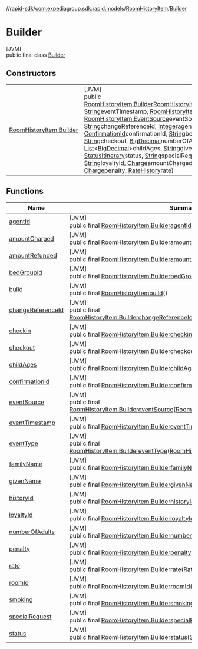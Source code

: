//[rapid-sdk](../../../../index.md)/[com.expediagroup.sdk.rapid.models](../../index.md)/[RoomHistoryItem](../index.md)/[Builder](index.md)

# Builder

[JVM]\
public final class [Builder](index.md)

## Constructors

| | |
|---|---|
| [RoomHistoryItem.Builder](-room-history-item.-builder.md) | [JVM]<br>public [RoomHistoryItem.Builder](index.md)[RoomHistoryItem.Builder](-room-history-item.-builder.md)([String](https://docs.oracle.com/javase/8/docs/api/java/lang/String.html)historyId, [String](https://docs.oracle.com/javase/8/docs/api/java/lang/String.html)eventTimestamp, [RoomHistoryItem.EventType](../-event-type/index.md)eventType, [RoomHistoryItem.EventSource](../-event-source/index.md)eventSource, [String](https://docs.oracle.com/javase/8/docs/api/java/lang/String.html)changeReferenceId, [Integer](https://docs.oracle.com/javase/8/docs/api/java/lang/Integer.html)agentId, [String](https://docs.oracle.com/javase/8/docs/api/java/lang/String.html)roomId, [ConfirmationId](../../-confirmation-id/index.md)confirmationId, [String](https://docs.oracle.com/javase/8/docs/api/java/lang/String.html)bedGroupId, [String](https://docs.oracle.com/javase/8/docs/api/java/lang/String.html)checkin, [String](https://docs.oracle.com/javase/8/docs/api/java/lang/String.html)checkout, [BigDecimal](https://docs.oracle.com/javase/8/docs/api/java/math/BigDecimal.html)numberOfAdults, [List](https://docs.oracle.com/javase/8/docs/api/java/util/List.html)&lt;[BigDecimal](https://docs.oracle.com/javase/8/docs/api/java/math/BigDecimal.html)&gt;childAges, [String](https://docs.oracle.com/javase/8/docs/api/java/lang/String.html)givenName, [String](https://docs.oracle.com/javase/8/docs/api/java/lang/String.html)familyName, [StatusItinerary](../../-status-itinerary/index.md)status, [String](https://docs.oracle.com/javase/8/docs/api/java/lang/String.html)specialRequest, [Boolean](https://docs.oracle.com/javase/8/docs/api/java/lang/Boolean.html)smoking, [String](https://docs.oracle.com/javase/8/docs/api/java/lang/String.html)loyaltyId, [Charge](../../-charge/index.md)amountCharged, [Charge](../../-charge/index.md)amountRefunded, [Charge](../../-charge/index.md)penalty, [RateHistory](../../-rate-history/index.md)rate) |

## Functions

| Name | Summary |
|---|---|
| [agentId](agent-id.md) | [JVM]<br>public final [RoomHistoryItem.Builder](index.md)[agentId](agent-id.md)([Integer](https://docs.oracle.com/javase/8/docs/api/java/lang/Integer.html)agentId) |
| [amountCharged](amount-charged.md) | [JVM]<br>public final [RoomHistoryItem.Builder](index.md)[amountCharged](amount-charged.md)([Charge](../../-charge/index.md)amountCharged) |
| [amountRefunded](amount-refunded.md) | [JVM]<br>public final [RoomHistoryItem.Builder](index.md)[amountRefunded](amount-refunded.md)([Charge](../../-charge/index.md)amountRefunded) |
| [bedGroupId](bed-group-id.md) | [JVM]<br>public final [RoomHistoryItem.Builder](index.md)[bedGroupId](bed-group-id.md)([String](https://docs.oracle.com/javase/8/docs/api/java/lang/String.html)bedGroupId) |
| [build](build.md) | [JVM]<br>public final [RoomHistoryItem](../index.md)[build](build.md)() |
| [changeReferenceId](change-reference-id.md) | [JVM]<br>public final [RoomHistoryItem.Builder](index.md)[changeReferenceId](change-reference-id.md)([String](https://docs.oracle.com/javase/8/docs/api/java/lang/String.html)changeReferenceId) |
| [checkin](checkin.md) | [JVM]<br>public final [RoomHistoryItem.Builder](index.md)[checkin](checkin.md)([String](https://docs.oracle.com/javase/8/docs/api/java/lang/String.html)checkin) |
| [checkout](checkout.md) | [JVM]<br>public final [RoomHistoryItem.Builder](index.md)[checkout](checkout.md)([String](https://docs.oracle.com/javase/8/docs/api/java/lang/String.html)checkout) |
| [childAges](child-ages.md) | [JVM]<br>public final [RoomHistoryItem.Builder](index.md)[childAges](child-ages.md)([List](https://docs.oracle.com/javase/8/docs/api/java/util/List.html)&lt;[BigDecimal](https://docs.oracle.com/javase/8/docs/api/java/math/BigDecimal.html)&gt;childAges) |
| [confirmationId](confirmation-id.md) | [JVM]<br>public final [RoomHistoryItem.Builder](index.md)[confirmationId](confirmation-id.md)([ConfirmationId](../../-confirmation-id/index.md)confirmationId) |
| [eventSource](event-source.md) | [JVM]<br>public final [RoomHistoryItem.Builder](index.md)[eventSource](event-source.md)([RoomHistoryItem.EventSource](../-event-source/index.md)eventSource) |
| [eventTimestamp](event-timestamp.md) | [JVM]<br>public final [RoomHistoryItem.Builder](index.md)[eventTimestamp](event-timestamp.md)([String](https://docs.oracle.com/javase/8/docs/api/java/lang/String.html)eventTimestamp) |
| [eventType](event-type.md) | [JVM]<br>public final [RoomHistoryItem.Builder](index.md)[eventType](event-type.md)([RoomHistoryItem.EventType](../-event-type/index.md)eventType) |
| [familyName](family-name.md) | [JVM]<br>public final [RoomHistoryItem.Builder](index.md)[familyName](family-name.md)([String](https://docs.oracle.com/javase/8/docs/api/java/lang/String.html)familyName) |
| [givenName](given-name.md) | [JVM]<br>public final [RoomHistoryItem.Builder](index.md)[givenName](given-name.md)([String](https://docs.oracle.com/javase/8/docs/api/java/lang/String.html)givenName) |
| [historyId](history-id.md) | [JVM]<br>public final [RoomHistoryItem.Builder](index.md)[historyId](history-id.md)([String](https://docs.oracle.com/javase/8/docs/api/java/lang/String.html)historyId) |
| [loyaltyId](loyalty-id.md) | [JVM]<br>public final [RoomHistoryItem.Builder](index.md)[loyaltyId](loyalty-id.md)([String](https://docs.oracle.com/javase/8/docs/api/java/lang/String.html)loyaltyId) |
| [numberOfAdults](number-of-adults.md) | [JVM]<br>public final [RoomHistoryItem.Builder](index.md)[numberOfAdults](number-of-adults.md)([BigDecimal](https://docs.oracle.com/javase/8/docs/api/java/math/BigDecimal.html)numberOfAdults) |
| [penalty](penalty.md) | [JVM]<br>public final [RoomHistoryItem.Builder](index.md)[penalty](penalty.md)([Charge](../../-charge/index.md)penalty) |
| [rate](rate.md) | [JVM]<br>public final [RoomHistoryItem.Builder](index.md)[rate](rate.md)([RateHistory](../../-rate-history/index.md)rate) |
| [roomId](room-id.md) | [JVM]<br>public final [RoomHistoryItem.Builder](index.md)[roomId](room-id.md)([String](https://docs.oracle.com/javase/8/docs/api/java/lang/String.html)roomId) |
| [smoking](smoking.md) | [JVM]<br>public final [RoomHistoryItem.Builder](index.md)[smoking](smoking.md)([Boolean](https://docs.oracle.com/javase/8/docs/api/java/lang/Boolean.html)smoking) |
| [specialRequest](special-request.md) | [JVM]<br>public final [RoomHistoryItem.Builder](index.md)[specialRequest](special-request.md)([String](https://docs.oracle.com/javase/8/docs/api/java/lang/String.html)specialRequest) |
| [status](status.md) | [JVM]<br>public final [RoomHistoryItem.Builder](index.md)[status](status.md)([StatusItinerary](../../-status-itinerary/index.md)status) |

